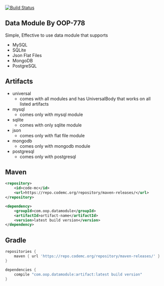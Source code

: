 [![Build Status](https://api.honeybeedev.com/latestVersion/com.oop.datamodule/universal/icon?width=400px)](https://api.honeybeedev.com/latestVersion/com.oop/data/downloadUrl)

## Data Module By OOP-778
Simple, Effective to use data module that supports
- MySQL
- SQLite
- Json Flat Files
- MongoDB
- PostgreSQL

## Artifacts
- universal
  - comes with all modules and has UniversalBody that works on all listed artifacts
- mysql
  - comes only with mysql module
- sqlite
  - comes with only sqlite module
- json
  - comes only with flat file module
- mongodb
  - comes only with mongodb module
- postgresql
  - comes only with postgresql

## Maven
```xml
<repository>
    <id>code-mc</id>
    <url>https://repo.codemc.org/repository/maven-releases/</url>
</repository>

<dependency>
    <groupId>com.oop.datamodule</groupId>
    <artifactId>artifact-name</artifactId>
    <version>latest build version</version>
</dependency>
```

## Gradle
```groovy
repositories {
    maven { url 'https://repo.codemc.org/repository/maven-releases/' }
}

dependencies {
    compile "com.oop.datamodule:artifact:latest build version"
}
```
